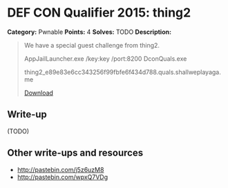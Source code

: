 # DEF CON Qualifier 2015: thing2

**Category:** Pwnable
**Points:** 4
**Solves:** TODO
**Description:**

> We have a special guest challenge from thing2.
>
> AppJailLauncher.exe /key:key /port:8200 DconQuals.exe
>
> thing2_e89e83e6cc343256f99fbfe6f434d788.quals.shallweplayaga.me
>
> [Download](http://downloads.notmalware.ru/thing2_e89e83e6cc343256f99fbfe6f434d788)


## Write-up

(TODO)

## Other write-ups and resources

* <http://pastebin.com/j5z6uzM8>
* <http://pastebin.com/wpxQ7VDg>
